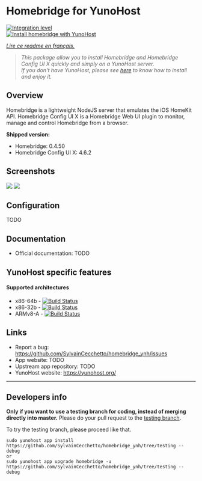 # Homebridge for YunoHost

[![Integration level](https://dash.yunohost.org/integration/homebridge.svg)](https://dash.yunohost.org/appci/app/homebridge)  
[![Install homebridge with YunoHost](https://install-app.yunohost.org/install-with-yunohost.png)](https://install-app.yunohost.org/?app=homebridge)

*[Lire ce readme en français.](./README_fr.md)*

> *This package allow you to install Homebridge and Homebridge Config UI X quickly and simply on a YunoHost server.  
If you don't have YunoHost, please see [here](https://yunohost.org/#/install) to know how to install and enjoy it.*

## Overview
Homebridge is a lightweight NodeJS server that emulates the iOS HomeKit API.
Homebridge Config UI X is a Homebridge Web UI plugin to monitor, manage and control Homebridge from a browser.

**Shipped version:**
* Homebridge: 0.4.50
* Homebridge Config UI X: 4.6.2

## Screenshots

![](https://github.com/oznu/homebridge-config-ui-x/raw/master/screenshots/homebridge-config-ui-x-accessories.png)
![](https://camo.githubusercontent.com/e9e98b1b146452a6987e4a05dd4ece8c34781643/68747470733a2f2f6d656469612e67697068792e636f6d2f6d656469612f31306c373949436f6854753469512f67697068792e676966)


## Configuration

TODO

## Documentation

 * Official documentation: TODO

## YunoHost specific features

#### Supported architectures

* x86-64b - [![Build Status](https://ci-apps.yunohost.org/ci/logs/homebridge%20%28Apps%29.svg)](https://ci-apps.yunohost.org/ci/apps/homebridge/)
* x86-32b - [![Build Status](https://ci-stretch.nohost.me/ci/logs/homebridge%20%28Apps%29.svg)](https://ci-stretch.nohost.me/ci/apps/homebridge/)
* ARMv8-A - [![Build Status](https://ci-apps-arm.yunohost.org/ci/logs/homebridge%20%28Apps%29.svg)](https://ci-apps-arm.yunohost.org/ci/apps/homebridge/)



## Links

 * Report a bug: https://github.com/SylvainCecchetto/homebridge_ynh/issues
 * App website: TODO
 * Upstream app repository: TODO
 * YunoHost website: https://yunohost.org/

---

Developers info
----------------

**Only if you want to use a testing branch for coding, instead of merging directly into master.**
Please do your pull request to the [testing branch](https://github.com/SylvainCecchetto/homebridge_ynh/tree/testing).

To try the testing branch, please proceed like that.
```
sudo yunohost app install https://github.com/SylvainCecchetto/homebridge_ynh/tree/testing --debug
or
sudo yunohost app upgrade homebridge -u https://github.com/SylvainCecchetto/homebridge_ynh/tree/testing --debug
```
